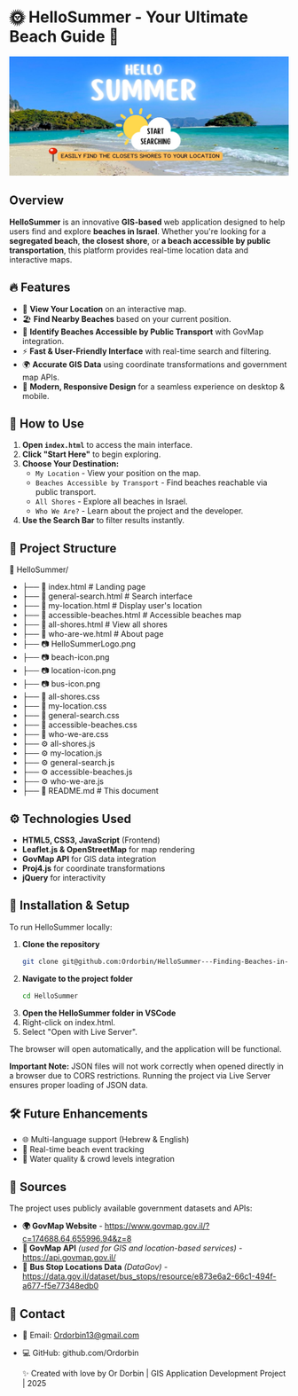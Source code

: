 # 🌞 HelloSummer - Your Ultimate Beach Guide 🌊

<p align="center">
  <img src="startpage.png" alt="Start Page" width="600">
</p>


## Overview
**HelloSummer** is an innovative **GIS-based** web application designed to help users find and explore **beaches in Israel**. Whether you're looking for a **segregated beach**, **the closest shore**, or **a beach accessible by public transportation**, this platform provides real-time location data and interactive maps.

## 🔥 Features
- 📍 **View Your Location** on an interactive map.
- 🏖️ **Find Nearby Beaches** based on your current position.
- 🚌 **Identify Beaches Accessible by Public Transport** with GovMap integration.
- ⚡ **Fast & User-Friendly Interface** with real-time search and filtering.
- 🌍 **Accurate GIS Data** using coordinate transformations and government map APIs.
- 🎨 **Modern, Responsive Design** for a seamless experience on desktop & mobile.

## 🎯 How to Use
1. **Open `index.html`** to access the main interface.
2. **Click "Start Here"** to begin exploring.
3. **Choose Your Destination:**
   - `My Location` - View your position on the map.
   - `Beaches Accessible by Transport` - Find beaches reachable via public transport.
   - `All Shores` - Explore all beaches in Israel.
   - `Who We Are?` - Learn about the project and the developer.
4. **Use the Search Bar** to filter results instantly.

## 📂 Project Structure
📁 HelloSummer/
- ├── 📜 index.html # Landing page
- ├── 📜 general-search.html # Search interface
- ├── 📜 my-location.html # Display user's location
- ├── 📜 accessible-beaches.html # Accessible beaches map
- ├── 📜 all-shores.html # View all shores
- ├── 📜 who-are-we.html # About page
- ├── 📷 HelloSummerLogo.png
- ├── 📷 beach-icon.png
- ├── 📷 location-icon.png
- ├── 📷 bus-icon.png
- ├── 🎨 all-shores.css
- ├── 🎨 my-location.css
- ├── 🎨 general-search.css
- ├── 🎨 accessible-beaches.css
- ├── 🎨 who-we-are.css
- ├── ⚙️ all-shores.js
- ├── ⚙️ my-location.js
- ├── ⚙️ general-search.js
- ├── ⚙️ accessible-beaches.js
- ├── ⚙️ who-we-are.js
- ├── 📜 README.md # This document

## ⚙️ Technologies Used
- **HTML5, CSS3, JavaScript** (Frontend)
- **Leaflet.js & OpenStreetMap** for map rendering
- **GovMap API** for GIS data integration
- **Proj4.js** for coordinate transformations
- **jQuery** for interactivity

## 🚀 Installation & Setup
To run HelloSummer locally:
1. **Clone the repository**
   ```sh
   git clone git@github.com:Ordorbin/HelloSummer---Finding-Beaches-in-Israel.git
2. **Navigate to the project folder**
   ```sh
   cd HelloSummer
3. **Open the HelloSummer folder in VSCode**
4. Right-click on index.html.
5.  Select "Open with Live Server".
   
The browser will open automatically, and the application will be functional.

**Important Note:** JSON files will not work correctly when opened directly in a browser due to CORS restrictions. Running the project via Live Server ensures proper loading of JSON data.

## 🛠️ Future Enhancements
- 🌐 Multi-language support (Hebrew & English)
- 📅 Real-time beach event tracking
- 🚦 Water quality & crowd levels integration

## 📌 Sources
The project uses publicly available government datasets and APIs:

* **🌍 GovMap Website** - https://www.govmap.gov.il/?c=174688.64,655996.94&z=8
* **📡 GovMap API** *(used for GIS and location-based services)* - https://api.govmap.gov.il/
* 🚌 **Bus Stop Locations Data** *(DataGov)* - https://data.gov.il/dataset/bus_stops/resource/e873e6a2-66c1-494f-a677-f5e77348edb0

## 📩 Contact
- 📧 Email: Ordorbin13@gmail.com
- 💻 GitHub: github.com/Ordorbin

  ✨ Created with love by Or Dorbin | GIS Application Development Project | 2025
